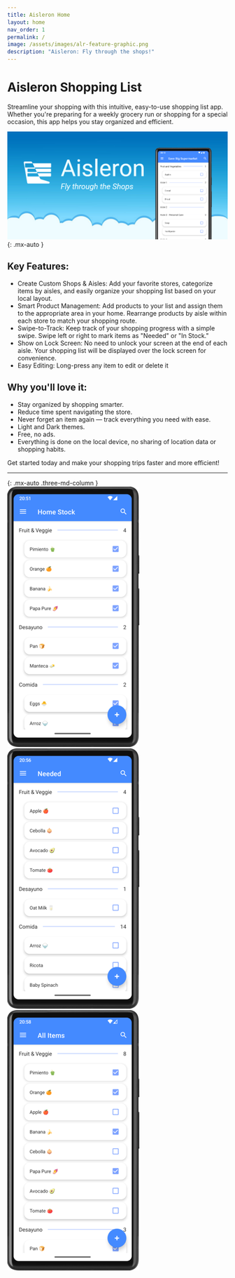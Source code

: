 ```yaml
---
title: Aisleron Home
layout: home
nav_order: 1
permalink: /
image: /assets/images/alr-feature-graphic.png
description: "Aisleron: Fly through the shops!"
---
```


# Aisleron Shopping List

Streamline your shopping with this intuitive, easy-to-use shopping list app. Whether you're preparing for a weekly grocery run or shopping for a special occasion, this app helps you stay organized and efficient.

![Aisleron Feature Graphic](/assets/images/alr-feature-graphic.png)
{: .mx-auto }

## Key Features:

* Create Custom Shops & Aisles: Add your favorite stores, categorize items by aisles, and easily organize your shopping list based on your local layout.
* Smart Product Management: Add products to your list and assign them to the appropriate area in your home. Rearrange products by aisle within each store to match your shopping route.
* Swipe-to-Track: Keep track of your shopping progress with a simple swipe. Swipe left or right to mark items as "Needed" or "In Stock."
* Show on Lock Screen: No need to unlock your screen at the end of each aisle. Your shopping list will be displayed over the lock screen for convenience.
* Easy Editing: Long-press any item to edit or delete it

## Why you'll love it:

* Stay organized by shopping smarter.
* Reduce time spent navigating the store.
* Never forget an item again — track everything you need with ease.
* Light and Dark themes.
* Free, no ads.
* Everything is done on the local device, no sharing of location data or shopping habits.

Get started today and make your shopping trips faster and more efficient!

---

{: .mx-auto .three-md-column }
![In Stock](/assets/images/screenshots/light-mode/alr-300-emoji-in-stock.png)
![Needed](/assets/images/screenshots/light-mode/alr-310-emoji-needed.png)
![All Items](/assets/images/screenshots/light-mode/alr-320-emoji-all-items.png)